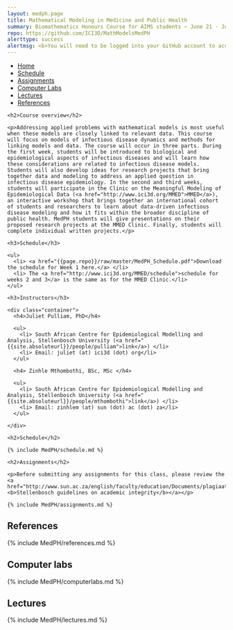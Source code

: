 ```yaml
---
layout: medph.page
title: Mathematical Modeling in Medicine and Public Health
summary: Biomathematics Honours Course for AIMS students ~ June 21 - July 9, 2021
repo: https://github.com/ICI3D/MathModelsMedPH
alerttype: success
alertmsg: <b>You will need to be logged into your GitHub account to access some of the materials linked below.</b>
---
```


<ul class="nav nav-tabs">
  <li class="active"><a data-toggle="tab" href="#home">Home</a></li>
  <li><a data-toggle="tab" href="#schedule">Schedule</a></li>
  <li><a data-toggle="tab" href="#assignments">Assignments</a></li>
  <li><a data-toggle="tab" href="#computerlabs">Computer Labs</a></li>
  <li><a data-toggle="tab" href="#lectures">Lectures</a></li>
  <li><a data-toggle="tab" href="#refs">References</a></li>
</ul>

<div class="tab-content">
  <div id="home" class="tab-pane fade in active">

    <h2>Course overview</h2>

    <p>Addressing applied problems with mathematical models is most useful when these models are closely linked to relevant data. This course will focus on models of infectious disease dynamics and methods for linking models and data. The course will occur in three parts. During the first week, students will be introduced to biological and epidemiological aspects of infectious diseases and will learn how these considerations are related to infectious disease models. Students will also develop ideas for research projects that bring together data and modeling to address an applied question in infectious disease epidemiology. In the second and third weeks, students will participate in the Clinic on the Meaningful Modeling of Epidemiological Data (<a href="http://www.ici3d.org/MMED">MMED</a>), an interactive workshop that brings together an international cohort of students and researchers to learn about data-driven infectious disease modeling and how it fits within the broader discipline of public health. MedPH students will give presentations on their proposed research projects at the MMED Clinic. Finally, students will complete individual written projects.</p>

    <h3>Schedule</h3>

    <ul>
      <li> <a href="{{page.repo}}/raw/master/MedPH_Schedule.pdf">Download the schedule for Week 1 here.</a> </li>
      <li> The <a href="http://www.ici3d.org/MMED/schedule">schedule for weeks 2 and 3</a> is the same as for the MMED Clinic.</li>
    </ul>

    <h3>Instructors</h3>

    <div class="container">
      <h4>Juliet Pulliam, PhD</h4>

      <ul>
        <li> South African Centre for Epidemiological Modelling and Analysis, Stellenbosch University (<a href="{{site.absoluteurl}}/people/pulliam">link</a>) </li>
        <li> Email: juliet (at) ici3d (dot) org</li>
      </ul>

      <h4> Zinhle Mthombothi, BSc, MSc </h4>

      <ul>
        <li> South African Centre for Epidemiological Modelling and Analysis, Stellenbosch University (<a href="{{site.absoluteurl}}/people/mthombothi">link</a>) </li>
        <li> Email: zinhlem (at) sun (dot) ac (dot) za</li>
      </ul>

    </div>

  </div>

<div id="schedule" class="tab-pane fade">

    <h2>Schedule</h2>

    {% include MedPH/schedule.md %}

  </div>

  <div id="assignments" class="tab-pane fade">

    <h2>Assignments</h2>

    <p>Before submitting any assignments for this class, please review the <a href="http://www.sun.ac.za/english/faculty/education/Documents/plagiaat_nov2010_eng.pdf"><b>Stellenbosch guidelines on academic integrity</b></a></p>

    {% include MedPH/assignments.md %}

  </div>

  <div id="refs" class="tab-pane fade">
    <h2>References</h2>
    {% include MedPH/references.md %}
  </div>

  <div id="computerlabs" class="tab-pane fade">
    <h2>Computer labs</h2>
      {% include MedPH/computerlabs.md %}
  </div>

  <div id="lectures" class="tab-pane fade">
    <h2>Lectures</h2>
    {% include MedPH/lectures.md %}
  </div>

</div>
